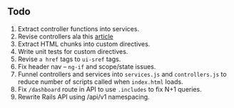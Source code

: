 ## Todo

1. Extract controller functions into services.
1. Revise controllers ala this [article](http://www.technofattie.com/2014/03/21/five-guidelines-for-avoiding-scope-soup-in-angular.html)
1. Extract HTML chunks into custom directives.
1. Write unit tests for custom directives.
1. Revise `a href` tags to `ui-sref` tags.
1. Fix header nav – `ng-if` and scope/state issues.
1. Funnel controllers and services into `services.js` and `controllers.js` to reduce number of scripts called when `index.html` loads.
1. Fix `/dashboard` route in API to use `.includes` to fix N+1 queries.
1. Rewrite Rails API using /api/v1 namespacing.